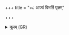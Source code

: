 +++
title = "०८ आज्यं बिभर्ति घृतम्"

+++
<details><summary>मूलम् (GR)</summary>

आज्यं बिभर्ति घृतम् अस्य रेतः  
साहस्रः पोषस् तम् उ यज्ञम् आहुः ।  
इन्द्रस्य रूपम् ऋषभो वसानः  
सो अस्मां देवाः शिव ऐतु दत्तः ॥
</details>